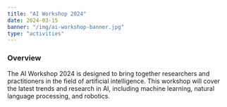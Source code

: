 ```yaml
---
title: "AI Workshop 2024"
date: 2024-03-15
banner: "/img/ai-workshop-banner.jpg"
type: "activities"
---
```


### Overview

The AI Workshop 2024 is designed to bring together researchers and practitioners in the field of artificial intelligence. This workshop will cover the latest trends and research in AI, including machine learning, natural language processing, and robotics.

